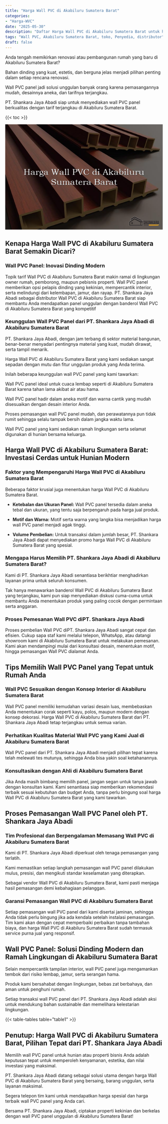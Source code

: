 ```yaml
---
title: "Harga Wall PVC di Akabiluru Sumatera Barat"
categories: 
- "Harga-WVC"
date: "2025-05-30"
description: "Daftar Harga Wall PVC di Akabiluru Sumatera Barat untuk hunian, kantor, serta ritel. Material terbaik, pilihan motif, variasi warna menarik, beserta jasa instalasi dikerjakan oleh tim ahli dan jaminan resmi!|Jasa penyediaan Wall PVC di Akabiluru Sumatera Barat bagi keperluan hunian, perkantoran, atau toko, dengan produk unggulan dan penempatan oleh teknisi profesional serta kepastian resmi.|Alternatif Wall PVC di Akabiluru Sumatera Barat yang andal bagi rumah, perkantoran, serta toko, dengan material terbaik dan instalasi oleh tim ahli dan garansi resmi.|Penjualan Wall PVC di Akabiluru Sumatera Barat untuk hunian, kantor, dan ritel, dengan produk unggulan dan penempatan oleh tenaga ahli berpengalaman, disertai beserta jaminan resmi.}"
tags: "Wall PVC, Akabiluru Sumatera Barat, toko, Penyedia, distributor"
draft: false
---
```


Anda tengah memikirkan renovasi atau pembangunan rumah yang baru di Akabiluru Sumatera Barat?

Bahan dinding yang kuat, estetis, dan berguna jelas menjadi pilihan penting dalam setiap rencana renovasi.

Wall PVC panel jadi solusi unggulan banyak orang karena pemasangannya mudah, desainnya aneka, dan tarifnya terjangkau.

PT. Shankara Jaya Abadi siap untuk menyediakan wall PVC panel berkualitas dengan tarif terjangkau di Akabiluru Sumatera Barat.

{{< toc >}}

![Harga Wall PVC di Akabiluru Sumatera Barat](/images/Harga-WVC/Harga-Wall-PVC-di-Akabiluru-Sumatera-Barat.png)


## Kenapa Harga Wall PVC di Akabiluru Sumatera Barat Semakin Dicari?

### Wall PVC Panel: Inovasi Dinding Modern

Topik tarif Wall PVC di Akabiluru Sumatera Barat makin ramai di lingkungan owner rumah, pemborong, maupun pebisnis properti. Wall PVC panel memberikan opsi pelapis dinding yang kekinian, mempercantik interior, serta melindungi dari kelembapan, jamur, dan rayap. PT. Shankara Jaya Abadi sebagai distributor Wall PVC di Akabiluru Sumatera Barat siap membantu Anda mendapatkan panel unggulan dengan banderol Wall PVC di Akabiluru Sumatera Barat yang kompetitif

### Keunggulan Wall PVC Panel dari PT. Shankara Jaya Abadi di Akabiluru Sumatera Barat

PT. Shankara Jaya Abadi, dengan jam terbang di sektor material bangunan, benar-benar menyadari pentingnya material yang kuat, mudah dirawat, serta tampil menarik.

Harga Wall PVC di Akabiluru Sumatera Barat yang kami sediakan sangat sepadan dengan mutu dan fitur unggulan produk yang Anda terima.

Inilah beberapa keunggulan wall PVC panel yang kami tawarkan:

Wall PVC panel ideal untuk cuaca lembap seperti di Akabiluru Sumatera Barat karena tahan lama akibat air atau hama.

Wall PVC panel hadir dalam aneka motif dan warna cantik yang mudah disesuaikan dengan desain interior Anda.

Proses pemasangan wall PVC panel mudah, dan perawatannya pun tidak rumit sehingga selalu tampak bersih dalam jangka waktu lama.

Wall PVC panel yang kami sediakan ramah lingkungan serta selamat digunakan di hunian bersama keluarga.

## Harga Wall PVC di Akabiluru Sumatera Barat: Investasi Cerdas untuk Hunian Modern

### Faktor yang Mempengaruhi Harga Wall PVC di Akabiluru Sumatera Barat

Beberapa faktor krusial juga menentukan harga Wall PVC di Akabiluru Sumatera Barat.

- **Ketebalan dan Ukuran Panel:** Wall PVC panel tersedia dalam aneka tebal dan ukuran, yang tentu saja berpengaruh pada harga jual produk.

- **Motif dan Warna:** Motif serta warna yang langka bisa menjadikan harga wall PVC panel menjadi agak tinggi.

- **Volume Pembelian:** Untuk transaksi dalam jumlah besar, PT. Shankara Jaya Abadi dapat menyediakan promo harga Wall PVC di Akabiluru Sumatera Barat yang spesial.

### Mengapa Harus Memilih PT. Shankara Jaya Abadi di Akabiluru Sumatera Barat?

Kami di PT. Shankara Jaya Abadi senantiasa berikhtiar menghadirkan layanan prima untuk seluruh konsumen.

Tak hanya menawarkan banderol Wall PVC di Akabiluru Sumatera Barat yang terjangkau, kami pun siap menyediakan diskusi cuma-cuma untuk membantu Anda menentukan produk yang paling cocok dengan permintaan serta anggaran.

### Proses Pemesanan Wall PVC diPT. Shankara Jaya Abadi

Proses pembelian Wall PVC diPT. Shankara Jaya Abadi sangat cepat dan efisien. Cukup sapa staf kami melalui telepon, WhatsApp, atau datangi showroom kami di Akabiluru Sumatera Barat untuk melakukan pemesanan. Kami akan mendampingi mulai dari konsultasi desain, menentukan motif, hingga pemasangan Wall PVC dialamat Anda.

## Tips Memilih Wall PVC Panel yang Tepat untuk Rumah Anda

### Wall PVC Sesuaikan dengan Konsep Interior di Akabiluru Sumatera Barat

Wall PVC panel memiliki kemudahan variasi desain luas, membebaskan Anda menentukan corak seperti kayu, polos, maupun modern dengan konsep dekorasi. Harga Wall PVC di Akabiluru Sumatera Barat dari PT. Shankara Jaya Abadi tetap terjangkau untuk semua varian.

### Perhatikan Kualitas Material Wall PVC yang Kami Jual di Akabiluru Sumatera Barat

Wall PVC panel dari PT. Shankara Jaya Abadi menjadi pilihan tepat karena telah melewati tes mutunya, sehingga Anda bisa yakin soal ketahanannya.

### Konsultasikan dengan Ahli di Akabiluru Sumatera Barat

Jika Anda masih bimbang memilih panel, jangan segan untuk tanya jawab dengan konsultan kami. Kami senantiasa siap memberikan rekomendasi terbaik sesuai kebutuhan dan budget Anda, tanpa perlu bingung soal harga Wall PVC di Akabiluru Sumatera Barat yang kami tawarkan.

## Proses Pemasangan Wall PVC Panel oleh PT. Shankara Jaya Abadi

### Tim Profesional dan Berpengalaman Memasang Wall PVC di Akabiluru Sumatera Barat

Kami di PT. Shankara Jaya Abadi diperkuat oleh tenaga pemasangan yang terlatih.

Kami memastikan setiap langkah pemasangan wall PVC panel dilakukan mulus, presisi, dan mengikuti standar keselamatan yang diterapkan.

Sebagai vendor Wall PVC di Akabiluru Sumatera Barat, kami pasti menjaga hasil pemasangan demi kebahagiaan pelanggan.

### Garansi Pemasangan Wall PVC di Akabiluru Sumatera Barat

Setiap pemasangan wall PVC panel dari kami disertai jaminan, sehingga Anda tidak perlu bingung jika ada kendala setelah instalasi pemasangan. Tim kami akan dengan cepat memperbaiki perbaikan tanpa tambahan biaya, dan harga Wall PVC di Akabiluru Sumatera Barat sudah termasuk service purna jual yang responsif.

## Wall PVC Panel: Solusi Dinding Modern dan Ramah Lingkungan di Akabiluru Sumatera Barat

Selain mempercantik tampilan interior, wall PVC panel juga mengamankan tembok dari risiko lembap, jamur, serta serangan hama.

Produk kami bersahabat dengan lingkungan, bebas zat berbahaya, dan aman untuk penghuni rumah.

Setiap transaksi wall PVC panel dari PT. Shankara Jaya Abadi adalah aksi untuk mendukung bahan sustainable dan memelihara kelestarian lingkungan.

{{< table-tables table="table1" >}}

## Penutup: Harga Wall PVC di Akabiluru Sumatera Barat, Pilihan Tepat dari PT. Shankara Jaya Abadi

Memilih wall PVC panel untuk hunian atau properti bisnis Anda adalah keputusan tepat untuk memperoleh kenyamanan, estetika, dan nilai investasi yang maksimal.

PT. Shankara Jaya Abadi datang sebagai solusi utama dengan harga Wall PVC di Akabiluru Sumatera Barat yang bersaing, barang unggulan, serta layanan maksimal.

Segera telepon tim kami untuk mendapatkan harga spesial dan harga terbaik wall PVC panel yang Anda cari.

Bersama PT. Shankara Jaya Abadi, ciptakan properti kekinian dan berkelas dengan wall PVC panel unggulan di Akabiluru Sumatera Barat!